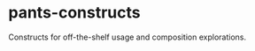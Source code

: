 pants-constructs
================

Constructs for off-the-shelf usage and composition explorations.

